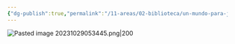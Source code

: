```yaml
---
{"dg-publish":true,"permalink":"/11-areas/02-biblioteca/un-mundo-para-julius/","noteIcon":""}
---
```


![Pasted image 20231029053445.png|200](/img/user/02%20Image/Pasted%20image%2020231029053445.png)